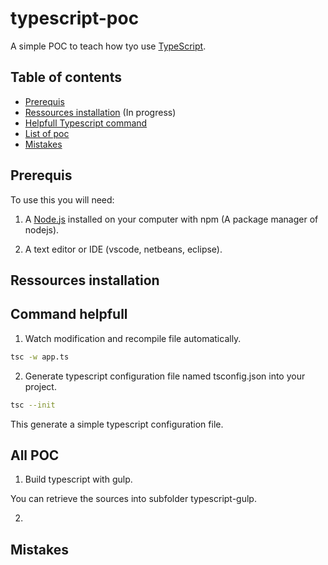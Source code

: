# typescript-poc
A simple POC to teach how tyo use [TypeScript](https://www.typescriptlang.org/index.html).


## Table of contents

* [Prerequis](#prerequis)
* [Ressources installation](#ressources-installation) (In progress)
* [Helpfull Typescript command](#helpfull-typescript-command)
* [List of poc](#list-of-poc)
* [Mistakes](#mistakes)

## Prerequis

To use this you will need:

1) A [Node.js](https://nodejs.org/en/) installed on your computer with npm (A package manager of nodejs).

2) A text editor or IDE (vscode, netbeans, eclipse).

## Ressources installation


## Command helpfull

1) Watch modification and recompile file automatically.

```bash
tsc -w app.ts
```

2) Generate typescript configuration file named tsconfig.json into your project.

```bash
tsc --init
```
This generate a simple typescript configuration file.

## All POC 
1) Build typescript with gulp.

You can retrieve the sources into subfolder typescript-gulp.

2) 


## Mistakes
